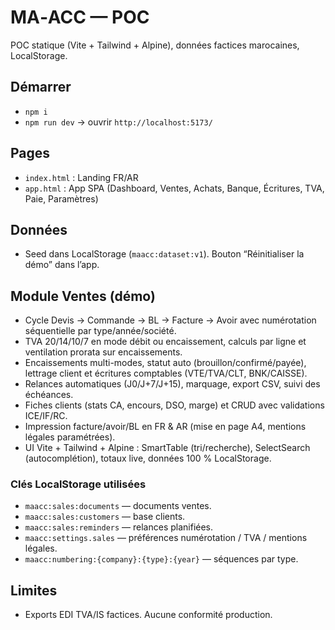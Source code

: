 # MA‑ACC — POC
POC statique (Vite + Tailwind + Alpine), données factices marocaines, LocalStorage.  
## Démarrer
- `npm i`
- `npm run dev` → ouvrir `http://localhost:5173/`
## Pages
- `index.html` : Landing FR/AR
- `app.html` : App SPA (Dashboard, Ventes, Achats, Banque, Écritures, TVA, Paie, Paramètres)
## Données
- Seed dans LocalStorage (`maacc:dataset:v1`). Bouton “Réinitialiser la démo” dans l’app.

## Module Ventes (démo)
- Cycle Devis → Commande → BL → Facture → Avoir avec numérotation séquentielle par type/année/société.
- TVA 20/14/10/7 en mode débit ou encaissement, calculs par ligne et ventilation prorata sur encaissements.
- Encaissements multi-modes, statut auto (brouillon/confirmé/payée), lettrage client et écritures comptables (VTE/TVA/CLT, BNK/CAISSE).
- Relances automatiques (J0/J+7/J+15), marquage, export CSV, suivi des échéances.
- Fiches clients (stats CA, encours, DSO, marge) et CRUD avec validations ICE/IF/RC.
- Impression facture/avoir/BL en FR & AR (mise en page A4, mentions légales paramétrées).
- UI Vite + Tailwind + Alpine : SmartTable (tri/recherche), SelectSearch (autocomplétion), totaux live, données 100 % LocalStorage.

### Clés LocalStorage utilisées
- `maacc:sales:documents` — documents ventes.
- `maacc:sales:customers` — base clients.
- `maacc:sales:reminders` — relances planifiées.
- `maacc:settings.sales` — préférences numérotation / TVA / mentions légales.
- `maacc:numbering:{company}:{type}:{year}` — séquences par type.
## Limites
- Exports EDI TVA/IS factices. Aucune conformité production.

